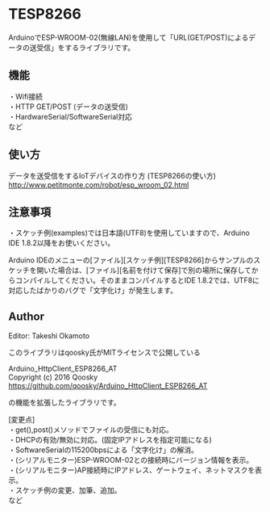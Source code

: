 # TESP8266
ArduinoでESP-WROOM-02(無線LAN)を使用して「URL(GET/POST)によるデータの送受信」をするライブラリです。

## 機能
・Wifi接続  
・HTTP GET/POST (データの送受信)   
・HardwareSerial/SoftwareSerial対応    
など  
  
## 使い方  

データを送受信をするIoTデバイスの作り方 (TESP8266の使い方)  
http://www.petitmonte.com/robot/esp_wroom_02.html  
    
## 注意事項  
・スケッチ例(examples)では日本語(UTF8)を使用していますので、Arduino IDE 1.8.2以降をお使いください。  

Arduino IDEのメニューの[ファイル][スケッチ例][TESP8266]からサンプルのスケッチを開いた場合は、[ファイル][名前を付けて保存]で別の場所に保存してからコンパイルしてください。そのままコンパイルするとIDE 1.8.2では、UTF8に対応したばかりのバグで「文字化け」が発生します。  

## Author
Editor: Takeshi Okamoto

このライブラリはqoosky氏がMITライセンスで公開している

Arduino_HttpClient_ESP8266_AT   
Copyright (c) 2016 Qoosky  
https://github.com/qoosky/Arduino_HttpClient_ESP8266_AT  
  
の機能を拡張したライブラリです。  

[変更点]  
・get(),post()メソッドでファイルの受信にも対応。  
・DHCPの有効/無効に対応。(固定IPアドレスを指定可能になる)  
・SoftwareSerialの115200bpsによる「文字化け」の解消。   
・(シリアルモニター)ESP-WROOM-02との接続時にバージョン情報を表示。  
・(シリアルモニター)AP接続時にIPアドレス、ゲートウェイ、ネットマスクを表示。  
・スケッチ例の変更、加筆、追加。  
など  

